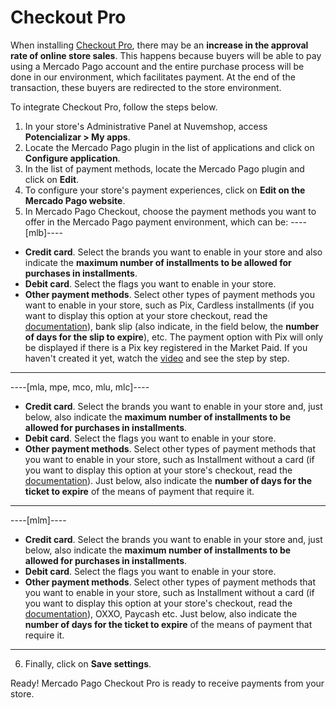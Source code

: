# Checkout Pro
 
When installing [Checkout Pro](/developers/en/docs/checkout-pro/landing), there may be an **increase in the approval rate of online store sales**. This happens because buyers will be able to pay using a Mercado Pago account and the entire purchase process will be done in our environment, which facilitates payment. At the end of the transaction, these buyers are redirected to the store environment.
 
To integrate Checkout Pro, follow the steps below.
 
1. In your store's Administrative Panel at Nuvemshop, access **Potencializar > My apps**.
2. Locate the Mercado Pago plugin in the list of applications and click on **Configure application**.
3. In the list of payment methods, locate the Mercado Pago plugin and click on **Edit**.
4. To configure your store's payment experiences, click on **Edit on the Mercado Pago website**.
5. In Mercado Pago Checkout, choose the payment methods you want to offer in the Mercado Pago payment environment, which can be:
 ----[mlb]----
 * **Credit card**. Select the brands you want to enable in your store and also indicate the **maximum number of installments to be allowed for purchases in installments**. 
 * **Debit card**. Select the flags you want to enable in your store. 
 * **Other payment methods**. Select other types of payment methods you want to enable in your store, such as Pix, Cardless installments (if you want to display this option at your store checkout, read the [documentation](/developers/en/docs/nuvemshop/payments-configuration/market-credit)), bank slip (also indicate, in the field below, the **number of days for the slip to expire**), etc. The payment option with Pix will only be displayed if there is a Pix key registered in the Market Paid. If you haven't created it yet, watch the [video](https://www.youtube.com/watch?v=60tApKYVnkA) and see the step by step. 

 ------------
----[mla, mpe, mco, mlu, mlc]----
 * **Credit card**. Select the brands you want to enable in your store and, just below, also indicate the **maximum number of installments to be allowed for purchases in installments**. 
 * **Debit card**. Select the flags you want to enable in your store. 
 * **Other payment methods**. Select other types of payment methods that you want to enable in your store, such as Installment without a card (if you want to display this option at your store's checkout, read the [documentation](/developers/en/docs/nuvemshop/payments-configuration/mercado-credit)). Just below, also indicate the **number of days for the ticket to expire** of the means of payment that require it.

 ------------
 ----[mlm]----
 * **Credit card**. Select the brands you want to enable in your store and, just below, also indicate the **maximum number of installments to be allowed for purchases in installments**. 
 * **Debit card**. Select the flags you want to enable in your store. 
 * **Other payment methods**. Select other types of payment methods that you want to enable in your store, such as Installment without a card (if you want to display this option at your store's checkout, read the [documentation](/developers/en/docs/nuvemshop/payments-configuration/mercado-credit)), OXXO, Paycash etc. Just below, also indicate the **number of days for the ticket to expire** of the means of payment that require it.

 ------------
6. Finally, click on **Save settings**.

Ready! Mercado Pago Checkout Pro is ready to receive payments from your store.